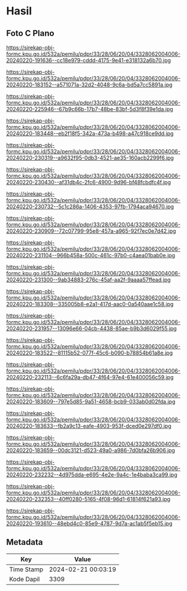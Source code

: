 # Hasil

## Foto C Plano

https://sirekap-obj-formc.kpu.go.id/532a/pemilu/pdpr/33/28/06/20/04/3328062004006-20240220-191636--cc18e979-cddd-4175-9e41-e318132a6b70.jpg

https://sirekap-obj-formc.kpu.go.id/532a/pemilu/pdpr/33/28/06/20/04/3328062004006-20240220-183152--a571071a-32d2-4048-9c6a-bd5a7cc5891a.jpg

https://sirekap-obj-formc.kpu.go.id/532a/pemilu/pdpr/33/28/06/20/04/3328062004006-20240220-225946--67b9c66b-17b7-48be-83bf-5d3f8f39e1da.jpg

https://sirekap-obj-formc.kpu.go.id/532a/pemilu/pdpr/33/28/06/20/04/3328062004006-20240220-183448--eb2f18f5-342a-473a-b498-a47c918ce9dd.jpg

https://sirekap-obj-formc.kpu.go.id/532a/pemilu/pdpr/33/28/06/20/04/3328062004006-20240220-230319--a9632f95-0db3-4521-ae35-160acb2299f6.jpg

https://sirekap-obj-formc.kpu.go.id/532a/pemilu/pdpr/33/28/06/20/04/3328062004006-20240220-230430--af31db4c-2fc6-4900-9d96-bf48fcbdfc4f.jpg

https://sirekap-obj-formc.kpu.go.id/532a/pemilu/pdpr/33/28/06/20/04/3328062004006-20240220-230732--5c1c286a-1406-4353-97fb-1794aca94670.jpg

https://sirekap-obj-formc.kpu.go.id/532a/pemilu/pdpr/33/28/06/20/04/3328062004006-20240220-230909--72c07799-95e8-457a-a965-92f7ec0e7d42.jpg

https://sirekap-obj-formc.kpu.go.id/532a/pemilu/pdpr/33/28/06/20/04/3328062004006-20240220-231104--966b458a-500c-461c-97b0-c4aea01bab0e.jpg

https://sirekap-obj-formc.kpu.go.id/532a/pemilu/pdpr/33/28/06/20/04/3328062004006-20240220-231300--9ab34883-276c-45af-aa2f-9aaaa57ffead.jpg

https://sirekap-obj-formc.kpu.go.id/532a/pemilu/pdpr/33/28/06/20/04/3328062004006-20240220-183308--335005b8-e2a1-417d-aac0-0a540aae1c58.jpg

https://sirekap-obj-formc.kpu.go.id/532a/pemilu/pdpr/33/28/06/20/04/3328062004006-20240220-231957--13096e66-04cb-4438-85ae-b9b3d6029f55.jpg

https://sirekap-obj-formc.kpu.go.id/532a/pemilu/pdpr/33/28/06/20/04/3328062004006-20240220-183522--81115b52-077f-45c6-b090-b78854b61a8e.jpg

https://sirekap-obj-formc.kpu.go.id/532a/pemilu/pdpr/33/28/06/20/04/3328062004006-20240220-232113--6c6fa29a-db47-4f64-97e4-61e400056c59.jpg

https://sirekap-obj-formc.kpu.go.id/532a/pemilu/pdpr/33/28/06/20/04/3328062004006-20240220-183609--797e5d85-9a51-4658-bcb9-033ab0d02fda.jpg

https://sirekap-obj-formc.kpu.go.id/532a/pemilu/pdpr/33/28/06/20/04/3328062004006-20240220-183633--fb2a9c13-eafe-4903-953f-dced0e297df0.jpg

https://sirekap-obj-formc.kpu.go.id/532a/pemilu/pdpr/33/28/06/20/04/3328062004006-20240220-183659--00dc3121-d523-49a0-a986-7d0bfa26b906.jpg

https://sirekap-obj-formc.kpu.go.id/532a/pemilu/pdpr/33/28/06/20/04/3328062004006-20240220-232232--4d975dda-e695-4e2e-9a4c-1e4baba3ca99.jpg

https://sirekap-obj-formc.kpu.go.id/532a/pemilu/pdpr/33/28/06/20/04/3328062004006-20240220-232353--40ff0280-5165-4f08-96d1-61814f621a93.jpg

https://sirekap-obj-formc.kpu.go.id/532a/pemilu/pdpr/33/28/06/20/04/3328062004006-20240220-193610--48ebd4c0-85e9-4787-9d7a-ac1ab5f5eb15.jpg


## Metadata

| Key        | Value               |
| ---------- | ------------------- |
| Time Stamp | 2024-02-21 00:03:19 |
| Kode Dapil | 3309                |



